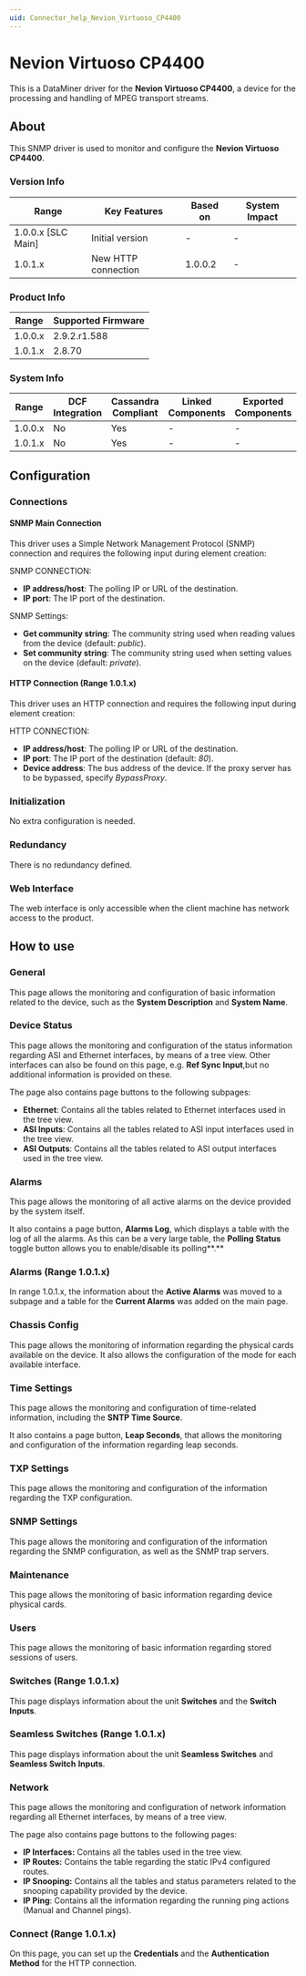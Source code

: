 ```yaml
---
uid: Connector_help_Nevion_Virtuoso_CP4400
---
```


# Nevion Virtuoso CP4400

This is a DataMiner driver for the **Nevion Virtuoso CP4400**, a device for the processing and handling of MPEG transport streams.

## About

This SNMP driver is used to monitor and configure the **Nevion Virtuoso CP4400**.

### Version Info

| **Range**            | **Key Features**    | **Based on** | **System Impact** |
|----------------------|---------------------|--------------|-------------------|
| 1.0.0.x \[SLC Main\] | Initial version     | \-           | \-                |
| 1.0.1.x              | New HTTP connection | 1.0.0.2      | \-                |

### Product Info

| **Range** | **Supported Firmware** |
|-----------|------------------------|
| 1.0.0.x   | 2.9.2.r1.588           |
| 1.0.1.x   | 2.8.70                 |

### System Info

| **Range** | **DCF Integration** | **Cassandra Compliant** | **Linked Components** | **Exported Components** |
|-----------|---------------------|-------------------------|-----------------------|-------------------------|
| 1.0.0.x   | No                  | Yes                     | \-                    | \-                      |
| 1.0.1.x   | No                  | Yes                     | \-                    | \-                      |

## Configuration

### Connections

#### SNMP Main Connection

This driver uses a Simple Network Management Protocol (SNMP) connection and requires the following input during element creation:

SNMP CONNECTION:

- **IP address/host**: The polling IP or URL of the destination.
- **IP port**: The IP port of the destination.

SNMP Settings:

- **Get community string**: The community string used when reading values from the device (default: *public*).
- **Set community string**: The community string used when setting values on the device (default: *private*).

#### HTTP Connection (Range 1.0.1.x)

This driver uses an HTTP connection and requires the following input during element creation:

HTTP CONNECTION:

- **IP address/host**: The polling IP or URL of the destination.
- **IP port**: The IP port of the destination (default: *80*).
- **Device address**: The bus address of the device. If the proxy server has to be bypassed, specify *BypassProxy*.

### Initialization

No extra configuration is needed.

### Redundancy

There is no redundancy defined.

### Web Interface

The web interface is only accessible when the client machine has network access to the product.

## How to use

### General

This page allows the monitoring and configuration of basic information related to the device, such as the **System Description** and **System Name**.

### Device Status

This page allows the monitoring and configuration of the status information regarding ASI and Ethernet interfaces, by means of a tree view. Other interfaces can also be found on this page, e.g. **Ref Sync Input**,but no additional information is provided on these.

The page also contains page buttons to the following subpages:

- **Ethernet**: Contains all the tables related to Ethernet interfaces used in the tree view.
- **ASI Inputs**: Contains all the tables related to ASI input interfaces used in the tree view.
- **ASI Outputs**: Contains all the tables related to ASI output interfaces used in the tree view.

### Alarms

This page allows the monitoring of all active alarms on the device provided by the system itself.

It also contains a page button, **Alarms Log**, which displays a table with the log of all the alarms. As this can be a very large table, the **Polling Status** toggle button allows you to enable/disable its polling**.**

### Alarms (Range 1.0.1.x)

In range 1.0.1.x, the information about the **Active Alarms** was moved to a subpage and a table for the **Current Alarms** was added on the main page.

### Chassis Config

This page allows the monitoring of information regarding the physical cards available on the device. It also allows the configuration of the mode for each available interface.

### Time Settings

This page allows the monitoring and configuration of time-related information, including the **SNTP Time Source**.

It also contains a page button, **Leap Seconds**, that allows the monitoring and configuration of the information regarding leap seconds.

### TXP Settings

This page allows the monitoring and configuration of the information regarding the TXP configuration.

### SNMP Settings

This page allows the monitoring and configuration of the information regarding the SNMP configuration, as well as the SNMP trap servers.

### Maintenance

This page allows the monitoring of basic information regarding device physical cards.

### Users

This page allows the monitoring of basic information regarding stored sessions of users.

### Switches (Range 1.0.1.x)

This page displays information about the unit **Switches** and the **Switch Inputs**.

### Seamless Switches (Range 1.0.1.x)

This page displays information about the unit **Seamless Switches** and **Seamless Switch** **Inputs**.

### Network

This page allows the monitoring and configuration of network information regarding all Ethernet interfaces, by means of a tree view.

The page also contains page buttons to the following pages:

- **IP Interfaces:** Contains all the tables used in the tree view.
- **IP Routes:** Contains the table regarding the static IPv4 configured routes.
- **IP Snooping:** Contains all the tables and status parameters related to the snooping capability provided by the device.
- **IP Ping**: Contains all the information regarding the running ping actions (Manual and Channel pings).

### Connect (Range 1.0.1.x)

On this page, you can set up the **Credentials** and the **Authentication Method** for the HTTP connection.
